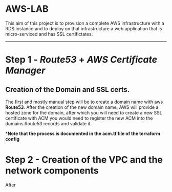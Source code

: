 # AWS-LAB
This aim of this project is to provision a complete AWS infrastructure with a RDS instance and to deploy on that infrastructure  a web application that is micro-serviced and has SSL certifictates.
______________________________
# Step 1 - *Route53* + *AWS Certificate Manager*
## Creation of the Domain and SSL certs.

The first and mostly manual step will be to create a domain name with aws **Route53**.
After the creation of the new domain name, AWS will provide a hosted zone for the domain, after which you will need to create a new SSL certificate with ACM you would need to register the new ACM into the domains Route53 records and validate it.

***Note that the process is documented in the **acm.tf** file of the terraform config**

# Step 2 - Creation of the VPC and the network components

After
